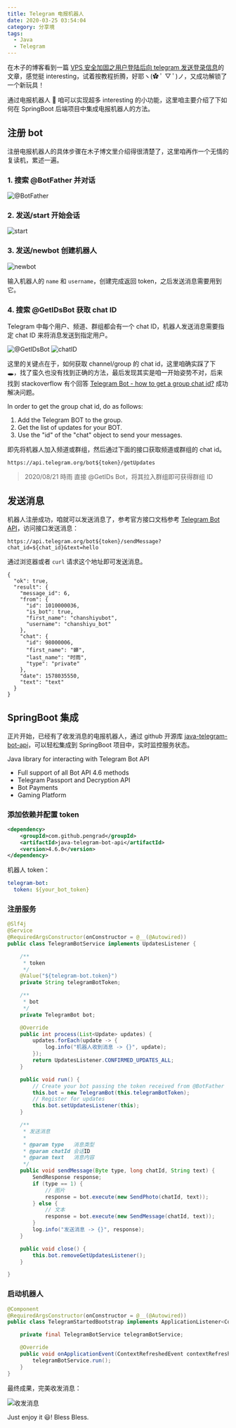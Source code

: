 ```yaml
---
title: Telegram 电报机器人
date: 2020-03-25 03:54:04
category: 分享境
tags:
  - Java
  - Telegram
---
```


在木子的博客看到一篇 [VPS 安全加固之用户登陆后向 telegram 发送登录信息](https://blog.k8s.li/linux-login-alarm-telegram.html)的文章，感觉挺 interesting，试着按教程折腾，好耶ヽ(✿ ﾟ ▽ ﾟ)ノ，又成功解锁了一个新玩具！

通过电报机器人 🤖 咱可以实现超多 interesting 的小功能，这里咱主要介绍了下如何在 SpringBoot 后端项目中集成电报机器人的方法。

## 注册 bot

注册电报机器人的具体步骤在木子博文里介绍得很清楚了，这里咱再作一个无情的复读机，累述一遍。

### 1. 搜索 @BotFather 并对话

![@BotFather](/IMAGES/2020/Telegram-电报机器人/@BotFather.png)

### 2. 发送/start 开始会话

![start](/IMAGES/2020/Telegram-电报机器人/start.png)

### 3. 发送/newbot 创建机器人

![newbot](/IMAGES/2020/Telegram-电报机器人/newbot.png)

输入机器人的 `name` 和 `username`，创建完成返回 token，之后发送消息需要用到它。

### 4. 搜索 @GetIDsBot 获取 chat ID

Telegram 中每个用户、频道、群组都会有一个 chat ID，机器人发送消息需要指定 chat ID 来将消息发送到指定用户。

![@GetIDsBot](/IMAGES/2020/Telegram-电报机器人/@GetIDsBot.png)
![chatID](/IMAGES/2020/Telegram-电报机器人/chatID.png)

这里的关键点在于，如何获取 channel/group 的 chat id，这里咱确实踩了下 🕳，找了蛮久也没有找到正确的方法，最后发现其实是咱一开始姿势不对，后来找到 stackoverflow 有个回答 [Telegram Bot - how to get a group chat id?](https://stackoverflow.com/questions/32423837/telegram-bot-how-to-get-a-group-chat-id) 成功解决问题。

In order to get the group chat id, do as follows:

1. Add the Telegram BOT to the group.
2. Get the list of updates for your BOT.
3. Use the "id" of the "chat" object to send your messages.

即先将机器人加入频道或群组，然后通过下面的接口获取频道或群组的 chat id。

```
https://api.telegram.org/bot${token}/getUpdates
```

> 2020/08/21 時雨
> 直接 @GetIDs Bot，将其拉入群组即可获得群组 ID

## 发送消息

机器人注册成功，咱就可以发送消息了，参考官方接口文档参考 [Telegram Bot API](https://core.telegram.org/bots/api)，访问接口发送消息：

```
https://api.telegram.org/bot${token}/sendMessage?chat_id=${chat_id}&text=hello
```

通过浏览器或者 `curl` 请求这个地址即可发送消息。

```javascripton
{
  "ok": true,
  "result": {
    "message_id": 6,
    "from": {
      "id": 1010000036,
      "is_bot": true,
      "first_name": "chanshiyubot",
      "username": "chanshiyu_bot"
    },
    "chat": {
      "id": 98000006,
      "first_name": "蝉",
      "last_name": "时雨",
      "type": "private"
    },
    "date": 1578035550,
    "text": "text"
  }
}
```

## SpringBoot 集成

正片开始，已经有了收发消息的电报机器人，通过 github 开源库 [java-telegram-bot-api](https://github.com/pengrad/java-telegram-bot-api)，可以轻松集成到 SpringBoot 项目中，实时监控服务状态。

Java library for interacting with Telegram Bot API

- Full support of all Bot API 4.6 methods
- Telegram Passport and Decryption API
- Bot Payments
- Gaming Platform

### 添加依赖并配置 token

```xml
<dependency>
    <groupId>com.github.pengrad</groupId>
    <artifactId>java-telegram-bot-api</artifactId>
    <version>4.6.0</version>
</dependency>
```

机器人 token：

```yml
telegram-bot:
  token: ${your_bot_token}
```

### 注册服务

```java
@Slf4j
@Service
@RequiredArgsConstructor(onConstructor = @__(@Autowired))
public class TelegramBotService implements UpdatesListener {

    /**
     * token
     */
    @Value("${telegram-bot.token}")
    private String telegramBotToken;

    /**
     * bot
     */
    private TelegramBot bot;

    @Override
    public int process(List<Update> updates) {
        updates.forEach(update -> {
            log.info("机器人收到消息 -> {}", update);
        });
        return UpdatesListener.CONFIRMED_UPDATES_ALL;
    }

    public void run() {
        // Create your bot passing the token received from @BotFather
        this.bot = new TelegramBot(this.telegramBotToken);
        // Register for updates
        this.bot.setUpdatesListener(this);
    }

    /**
     * 发送消息
     *
     * @param type   消息类型
     * @param chatId 会话ID
     * @param text   消息内容
     */
    public void sendMessage(Byte type, long chatId, String text) {
        SendResponse response;
        if (type == 1) {
            // 图片
            response = bot.execute(new SendPhoto(chatId, text));
        } else {
            // 文本
            response = bot.execute(new SendMessage(chatId, text));
        }
        log.info("发送消息 -> {}", response);
    }

    public void close() {
        this.bot.removeGetUpdatesListener();
    }

}
```

### 启动机器人

```java
@Component
@RequiredArgsConstructor(onConstructor = @__(@Autowired))
public class TelegramStartedBootstrap implements ApplicationListener<ContextRefreshedEvent> {

    private final TelegramBotService telegramBotService;

    @Override
    public void onApplicationEvent(ContextRefreshedEvent contextRefreshedEvent) {
        telegramBotService.run();
    }
}
```

最终成果，完美收发消息：

![收发消息](/IMAGES/2020/Telegram-电报机器人/收发消息.png)

Just enjoy it 😃! Bless Bless.
